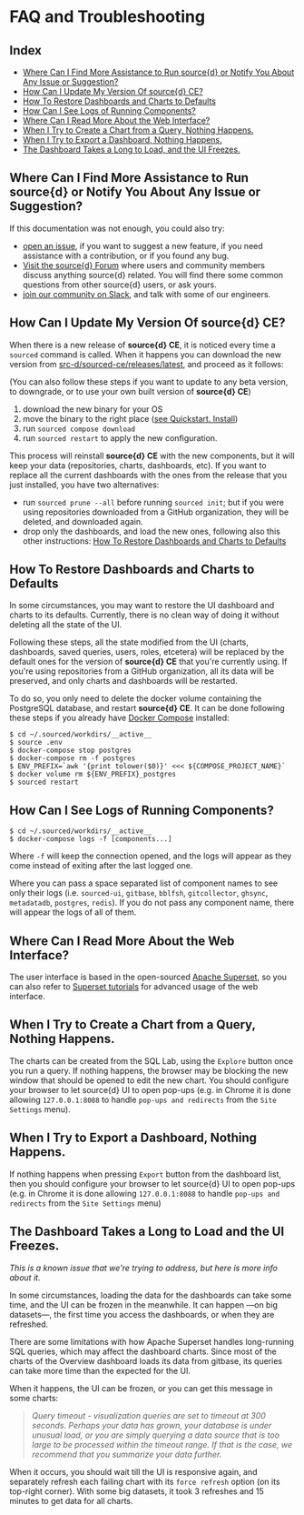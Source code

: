# FAQ and Troubleshooting

## Index

- [Where Can I Find More Assistance to Run source{d} or Notify You About Any Issue or Suggestion?](#where-can-i-find-more-assistance-to-run-source-d-or-notify-you-about-any-issue-or-suggestion)
- [How Can I Update My Version Of source{d} CE?](#how-can-i-update-my-version-of-source-d-ce)
- [How To Restore Dashboards and Charts to Defaults](#how-to-restore-dashboards-and-charts-to-defaults)
- [How Can I See Logs of Running Components?](#how-can-i-see-logs-of-running-components)
- [Where Can I Read More About the Web Interface?](#where-can-i-read-more-about-the-web-interface)
- [When I Try to Create a Chart from a Query, Nothing Happens.](#when-i-try-to-create-a-chart-from-a-query-nothing-happens)
- [When I Try to Export a Dashboard, Nothing Happens.](#when-i-try-to-export-a-dashboard-nothing-happens)
- [The Dashboard Takes a Long to Load, and the UI Freezes.](#the-dashboard-takes-a-long-to-load-and-the-ui-freezes)


## Where Can I Find More Assistance to Run source{d} or Notify You About Any Issue or Suggestion?

If this documentation was not enough, you could also try:

* [open an issue](https://github.com/src-d/sourced-ce/issues), if you want to
suggest a new feature, if you need assistance with a contribution, or if you
found any bug.
* [Visit the source{d} Forum](https://forum.sourced.tech) where users and community
members discuss anything source{d} related. You will find there some common questions
from other source{d} users, or ask yours.
* [join our community on Slack](https://sourced-community.slack.com/join/shared_invite/enQtMjc4Njk5MzEyNzM2LTFjNzY4NjEwZGEwMzRiNTM4MzRlMzQ4MmIzZjkwZmZlM2NjODUxZmJjNDI1OTcxNDAyMmZlNmFjODZlNTg0YWM),
and talk with some of our engineers.


## How Can I Update My Version Of source{d} CE?

When there is a new release of **source{d} CE**, it is noticed every time a `sourced`
command is called. When it happens you can download the new version from
[src-d/sourced-ce/releases/latest](https://github.com/src-d/sourced-ce/releases/latest),
and proceed as it follows:

(You can also follow these steps if you want to update to any beta version, to
downgrade, or to use your own built version of **source{d} CE**)

1. download the new binary for your OS
1. move the binary to the right place ([see Quickstart. Install](quickstart/2-install-sourced.md))
1. run `sourced compose download`
1. run `sourced restart` to apply the new configuration.

This process will reinstall **source{d} CE** with the new components, but it will
keep your data (repositories, charts, dashboards, etc). If you want to replace
all the current dashboards with the ones from the release that you just installed,
you have two alternatives:

- run `sourced prune --all` before running `sourced init`; but if you were using
repositories downloaded from a GitHub organization, they will be deleted, and
downloaded again.
- drop only the dashboards, and load the new ones, following also this other
instructions: [How To Restore Dashboards and Charts to Defaults](#how-to-restore-dashboards-and-charts-to-defaults)


## How To Restore Dashboards and Charts to Defaults

In some circumstances, you may want to restore the UI dashboard and charts to
its defaults. Currently, there is no clean way of doing it without deleting all
the state of the UI.

Following these steps, all the state modified from the UI (charts, dashboards,
saved queries, users, roles, etcetera) will be replaced by the default ones for
the version of **source{d} CE** that you're currently using. If you're using
repositories from a GitHub organization, all its data will be preserved, and only
charts and dashboards will be restarted.

To do so, you only need to delete the docker volume containing the PostgreSQL
database, and restart **source{d} CE**. It can be done following these steps if
you already have [Docker Compose](https://docs.docker.com/compose/) installed:

```shell
$ cd ~/.sourced/workdirs/__active__
$ source .env
$ docker-compose stop postgres
$ docker-compose rm -f postgres
$ ENV_PREFIX=`awk '{print tolower($0)}' <<< ${COMPOSE_PROJECT_NAME}`
$ docker volume rm ${ENV_PREFIX}_postgres
$ sourced restart
```


## How Can I See Logs of Running Components?

```shell
$ cd ~/.sourced/workdirs/__active__
$ docker-compose logs -f [components...]
```

Where `-f` will keep the connection opened, and the logs will appear as they come
instead of exiting after the last logged one.

Where you can pass a space separated list of component names to see only their
logs (i.e. `sourced-ui`, `gitbase`, `bblfsh`, `gitcollector`, `ghsync`, `metadatadb`, `postgres`, `redis`).
If you do not pass any component name, there will appear the logs of all of them.


## Where Can I Read More About the Web Interface?

The user interface is based in the open-sourced [Apache Superset](http://superset.apache.org),
so you can also refer to [Superset tutorials](http://superset.apache.org/tutorial.html)
for advanced usage of the web interface.


## When I Try to Create a Chart from a Query, Nothing Happens.

The charts can be created from the SQL Lab, using the `Explore` button once you
run a query. If nothing happens, the browser may be blocking the new window that
should be opened to edit the new chart. You should configure your browser to let
source{d} UI to open pop-ups (e.g. in Chrome it is done allowing `127.0.0.1:8088`
to handle `pop-ups and redirects` from the `Site Settings` menu).


## When I Try to Export a Dashboard, Nothing Happens.

If nothing happens when pressing `Export` button from the dashboard list, then
you should configure your browser to let source{d} UI to open pop-ups (e.g. in
Chrome it is done allowing `127.0.0.1:8088` to handle `pop-ups and redirects`
from the `Site Settings` menu)


## The Dashboard Takes a Long to Load and the UI Freezes.

_This is a known issue that we're trying to address, but here is more info about it._

In some circumstances, loading the data for the dashboards can take some time,
and the UI can be frozen in the meanwhile. It can happen &mdash;on big datasets&mdash;,
the first time you access the dashboards, or when they are refreshed.

There are some limitations with how Apache Superset handles long-running SQL
queries, which may affect the dashboard charts. Since most of the charts of the
Overview dashboard loads its data from gitbase, its queries can take more time
than the expected for the UI.

When it happens, the UI can be frozen, or you can get this message in some charts:
>_Query timeout - visualization queries are set to timeout at 300 seconds.
Perhaps your data has grown, your database is under unusual load, or you are
simply querying a data source that is too large to be processed within the timeout
range. If that is the case, we recommend that you summarize your data further._

When it occurs, you should wait till the UI is responsive again, and separately
refresh each failing chart with its `force refresh` option (on its top-right corner).
With some big datasets, it took 3 refreshes and 15 minutes to get data for all charts.
